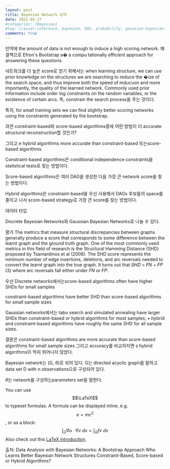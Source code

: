 ```yaml
---
layout: post
title: Bayesian Network 요약
date: 2021-05-27
#categories: [Bayesian]
#tag: [causal-inference, bayesian, DAG, probability, gaussian-bayesian-network,data-analysis]
comments: true
---
```


만약에 the amount of data is not enough to induce a high scoring network.
해결책으로 Efron's Bootstrap a� a compu­ tationally efficient approach for answering these questions. 

네트워크를 더 높은 score로 얻기 위해서는 when learning structure, we can use prior knowledge on the structures we are searching to reduce the �ize of the search space, and thus improve both the speed of mducuon and more importantly, the quality of the learned network. Commonly used prior information include order­ ing constraints on the random variables, or the existence of certain arcs. 즉, constrain the search process을 주는 것이다.

특히, for small training sets we can find slightly better scoring networks using the constraints generated by the bootstrap.

과연 constraint-based와 score-based algorithms중에 어떤 방법이 더 accurate structural reconstruction할 것인가?

그리고 e hybrid algorithms more accurate than constraint-based 또는score-based algorithms

Constraint-based algorithms은 conditional independence constraints을 statistical tests로 찾는 방법이다.

Score-based algorithms은 여러 DAG을 생성한 다음 가장 큰 network score을 찾는 방법이다.

Hybrid algorithms은 constraint-based을 우선 사용해서 DAGs 후보들의 space를 줄이고 나서 score-based strategy로 가장 큰 score를 찾는 방법이다.   

데이타 타입

Discrete Bayesian Networks와 Gaussian Bayesian Networks로 나눌 수 있다. 

평가 
The metrics that measure structural discrepancies between graphs generally produce a score
that corresponds to some difference between the learnt graph and the ground truth graph.
One of the most commonly used metrics in this field of research is the Structural Hamming
Distance (SHD) proposed by Tsamardinos et al (2006). The SHD score represents the
minimum number of edge insertions, deletions, and arc reversals needed to convert the learnt
graph into the true graph. It turns out that
𝑆𝐻𝐷 = 𝐹𝑁 + 𝐹𝑃 (3)
where arc reversals fall either under 𝐹𝑁 or 𝐹𝑃.


우선 Discrete networks에서는score-based algorithms often have higher SHDs for small samples

constraint-based algorithms have better SHD than score-based algorithms for small sample sizes

Gaussian networks에서는 tabu search and simulated annealing have larger SHDs than
constraint-based or hybrid algorithms for most samples;
• hybrid and constraint-based algorithms have roughly the same SHD
for all sample sizes.

결론은 constraint-based algorithms are more accurate than score-based algorithms for small sample sizes
그리고 accuracy를 비교하자면 s hybrid algorithms이 딱히 뛰어나지 않았다. 


Bayesian network는 (G, $\theta$)로 되어 있다. G는 directed acyclic graph를 말하고  data set D with n observations으로 구성되어 있다. 


$\theta$는 network를 구성하는parameters set을 말한다.

You can use $$\LaTeX$$ to typeset formulas. A formula can be displayed inline, e.g. $$e=mc^2$$, or as a block:
$$\int_\Omega \nabla u \cdot \nabla v~dx = \int_\Omega fv~dx$$
Also check out this [LaTeX introduction](https://en.wikibooks.org/wiki/LaTeX/Mathematics).

출처: Data Analysis with Bayesian Networks: A Bootstrap Approach
Who Learns Better Bayesian Network Structures Constraint-Based, Score-based or Hybrid Algorithms?
